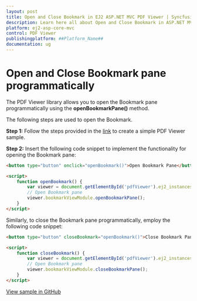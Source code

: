 ```yaml
---
layout: post
title: Open and Close Bookmark in EJ2 ASP.NET MVC PDF Viewer | Syncfusion
description: Learn here all about Open and Close Bookmark in ASP.NET MVC PDF Viewer component of Syncfusion Essential JS 2 and more.
platform: ej2-asp-core-mvc
control: PDF Viewer
publishingplatform: ##Platform_Name##
documentation: ug
---
```


# Open and Close Bookmark pane programmatically

The PDF Viewer library allows you to open the Bookmark pane programmatically using the **openBookmarkPane()** method.

The following steps are used to open the Bookmark.

**Step 1:** Follow the steps provided in the [link](https://ej2.syncfusion.com/aspnetmvc/documentation/pdfviewer/getting-started/) to create a simple PDF Viewer sample.

**Step 2:** Insert the following code snippet to implement the functionality for opening the Bookmark pane:

```html
<button type="button" onclick="openBookmark()">Open Bookmark Pane</button>

<script>
    function openBookmark() {
        var viewer = document.getElementById('pdfViewer').ej2_instances[0];
        // Open Bookmark pane
        viewer.bookmarkViewModule.openBookmarkPane();
    }
</script>
```

Similarly, to close the Bookmark pane programmatically, employ the following code snippet:

```html
<button type="button" closeBookmark="openBookmark()">Close Bookmark Pane</button>

<script>
    function closeBookmark() {
        var viewer = document.getElementById('pdfViewer').ej2_instances[0];
        // Open Bookmark pane
        viewer.bookmarkViewModule.closeBookmarkPane();
    }
</script>
```

[View sample in GitHub]()